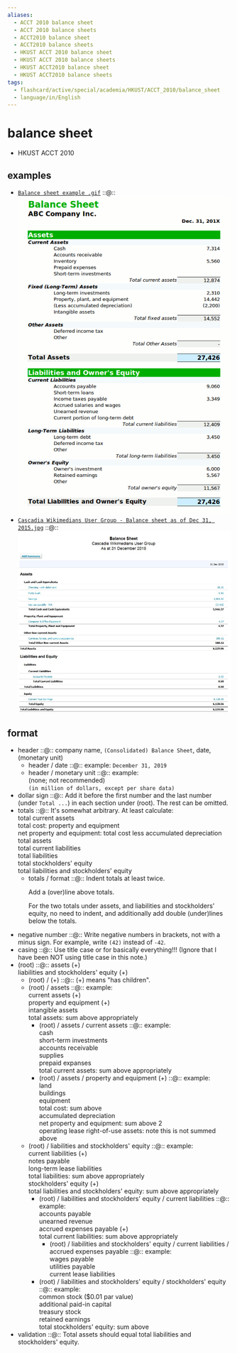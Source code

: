 ```yaml
---
aliases:
  - ACCT 2010 balance sheet
  - ACCT 2010 balance sheets
  - ACCT2010 balance sheet
  - ACCT2010 balance sheets
  - HKUST ACCT 2010 balance sheet
  - HKUST ACCT 2010 balance sheets
  - HKUST ACCT2010 balance sheet
  - HKUST ACCT2010 balance sheets
tags:
  - flashcard/active/special/academia/HKUST/ACCT_2010/balance_sheet
  - language/in/English
---
```


# balance sheet

- HKUST ACCT 2010

## examples

- [`Balance sheet example .gif`](../../../../archives/Wikimedia%20Commons/Balance%20sheet%20example%20.gif) ::@:: ![`Balance sheet example .gif`](../../../../archives/Wikimedia%20Commons/Balance%20sheet%20example%20.gif) <!--SR:!2025-11-02,208,270!2027-01-24,568,310-->
- [`Cascadia Wikimedians User Group - Balance sheet as of Dec 31, 2015.jpg`](../../../../archives/Wikimedia%20Commons/Cascadia%20Wikimedians%20User%20Group%20-%20Balance%20sheet%20as%20of%20Dec%2031,%202015.jpg) ::@:: ![`Cascadia Wikimedians User Group - Balance sheet as of Dec 31, 2015.jpg`](../../../../archives/Wikimedia%20Commons/Cascadia%20Wikimedians%20User%20Group%20-%20Balance%20sheet%20as%20of%20Dec%2031,%202015.jpg) <!--SR:!2027-11-28,762,290!2026-08-03,425,310-->

## format

- header ::@:: company name, `(Consolidated) Balance Sheet`, date, (monetary unit) <!--SR:!2026-12-30,548,310!2027-09-17,759,330-->
  - header / date ::@:: example: `December 31, 2019` <!--SR:!2027-04-25,661,330!2026-08-09,431,310-->
  - header / monetary unit ::@:: example: <br/> (none; not recommended) <br/> `(in million of dollars, except per share data)` <!--SR:!2025-11-25,270,330!2027-11-07,798,330-->
- dollar sign ::@:: Add it before the first number and the last number (under `Total ...`) in each section under (root). The rest can be omitted. <!--SR:!2026-07-13,432,310!2027-06-12,694,330-->
- totals ::@:: It's somewhat arbitrary. At least calculate: <br/> total current assets <br/> total cost: property and equipment <br/> net property and equipment: total cost less accumulated depreciation <br/> total assets <br/> total current liabilities <br/> total liabilities <br/> total stockholders' equity <br/> total liabilities and stockholders' equity <!--SR:!2026-04-08,308,290!2027-02-08,539,270-->
  - totals / format ::@:: Indent totals at least twice. <p> Add a (over)line above totals. <p> For the two totals under assets, and liabilities and stockholders' equity, no need to indent, and additionally add double (under)lines below the totals. <!--SR:!2026-05-23,353,290!2026-08-04,426,310-->
- negative number ::@:: Write negative numbers in brackets, not with a minus sign. For example, write `(42)` instead of `-42`. <!--SR:!2025-11-20,266,330!2025-11-05,255,330-->
- casing ::@:: Use title case or for basically everything!!! (Ignore that I have been NOT using title case in this note.) <!--SR:!2025-12-12,282,330!2025-12-22,291,330-->
- (root) ::@:: assets (+) <br/> liabilities and stockholders' equity (+) <!--SR:!2027-09-24,765,330!2025-11-06,255,330-->
  - (root) / (+) ::@:: (+) means "has children". <!--SR:!2025-12-16,286,330!2025-11-11,259,330-->
  - (root) / assets ::@:: example: <br/> current assets (+) <br/> property and equipment (+) <br/> intangible assets <br/> total assets: sum above appropriately <!--SR:!2025-11-01,207,270!2027-03-19,630,330-->
    - (root) / assets / current assets ::@:: example: <br/> cash <br/> short-term investments <br/> accounts receivable <br/> supplies <br/> prepaid expanses <br/> total current assets: sum above appropriately <!--SR:!2027-03-28,527,270!2025-11-16,222,270-->
    - (root) / assets / property and equipment (+) ::@:: example: <br/> land <br/> buildings <br/> equipment <br/> total cost: sum above <br/> accumulated depreciation <br/> net property and equipment: sum above 2 <br/> operating lease right-of-use assets: note this is not summed above <!--SR:!2026-08-23,375,250!2025-11-14,220,270-->
  - (root) / liabilities and stockholders' equity ::@:: example: <br/> current liabilities (+) <br/> notes payable <br/> long-term lease liabilities <br/> total liabilities: sum above appropriately <br/> stockholders' equity (+) <br/> total liabilities and stockholders' equity: sum above appropriately <!--SR:!2026-08-16,370,250!2027-10-15,735,290-->
    - (root) / liabilities and stockholders' equity / current liabilities ::@:: example: <br/> accounts payable <br/> unearned revenue <br/> accrued expenses payable (+) <br/> total current liabilities: sum above appropriately <!--SR:!2027-02-23,505,270!2026-01-20,287,290-->
      - (root) / liabilities and stockholders' equity / current liabilities / accrued expenses payable ::@:: example: <br/> wages payable <br/> utilities payable <br/> current lease liabilities <!--SR:!2026-09-23,476,310!2026-07-05,424,310-->
    - (root) / liabilities and stockholders' equity / stockholders' equity ::@:: example: <br/> common stock (\$0.01 par value) <br/> additional paid-in capital <br/> treasury stock <br/> retained earnings <br/> total stockholders' equity: sum above <!--SR:!2025-12-01,228,270!2028-01-19,821,290-->
- validation ::@:: Total assets should equal total liabilities and stockholders' equity. <!--SR:!2027-10-02,771,330!2027-03-30,639,330-->
